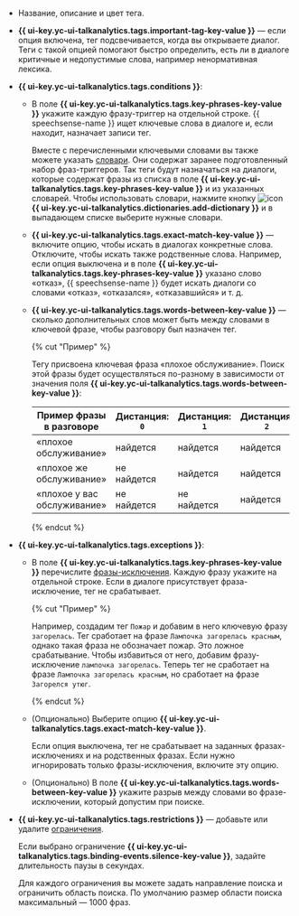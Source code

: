 * Название, описание и цвет тега.

* **{{ ui-key.yc-ui-talkanalytics.tags.important-tag-key-value }}** — если опция включена, тег подсвечивается, когда вы открываете диалог. Теги с такой опцией помогают быстро определить, есть ли в диалоге критичные и недопустимые слова, например ненормативная лексика.

* **{{ ui-key.yc-ui-talkanalytics.tags.conditions }}**:

   * В поле **{{ ui-key.yc-ui-talkanalytics.tags.key-phrases-key-value }}** укажите каждую фразу-триггер на отдельной строке. {{ speechsense-name }} ищет ключевые слова в диалоге и, если находит, назначает записи тег.

      Вместе с перечисленными ключевыми словами вы также можете указать [словари](../../../speechsense/concepts/dictionaries.md). Они содержат заранее подготовленный набор фраз-триггеров. Так теги будут назначаться на диалоги, которые содержат фразы из списка в поле **{{ ui-key.yc-ui-talkanalytics.tags.key-phrases-key-value }}** и из указанных словарей. Чтобы использовать словари, нажмите кнопку ![icon](../../../_assets/console-icons/book-open.svg) **{{ ui-key.yc-ui-talkanalytics.dictionaries.add-dictionary }}** и в выпадающем списке выберите нужные словари.

   * **{{ ui-key.yc-ui-talkanalytics.tags.exact-match-key-value }}** — включите опцию, чтобы искать в диалогах конкретные слова. Отключите, чтобы искать также родственные слова. Например, если опция выключена и в поле **{{ ui-key.yc-ui-talkanalytics.tags.key-phrases-key-value }}** указано слово «отказ», {{ speechsense-name }} будет искать диалоги со словами «отказ», «отказался», «отказавшийся» и т. д.

   * **{{ ui-key.yc-ui-talkanalytics.tags.words-between-key-value }}** — сколько дополнительных слов может быть между словами в ключевой фразе, чтобы разговору был назначен тег.

      {% cut "Пример" %}

      Тегу присвоена ключевая фраза «плохое обслуживание». Поиск этой фразы будет осуществляться по-разному в зависимости от значения поля **{{ ui-key.yc-ui-talkanalytics.tags.words-between-key-value }}**:

      | Пример фразы в разговоре | Дистанция: `0` | Дистанция: `1` | Дистанция: `2` |
      | ----------- | ----------- | ----------- | ----------- |
      | «плохое обслуживание» | найдется | найдется | найдется |
      | «плохое же обслуживание» | не найдется | найдется | найдется |
      | «плохое у вас обслуживание» | не найдется | не найдется | найдется |

      {% endcut %}

* **{{ ui-key.yc-ui-talkanalytics.tags.exceptions }}**:

   * В поле **{{ ui-key.yc-ui-talkanalytics.tags.key-phrases-key-value }}** перечислите [фразы-исключения](../../../speechsense/concepts/tags.md#exclusion-phrases). Каждую фразу укажите на отдельной строке. Если в диалоге присутствует фраза-исключение, тег не срабатывает.

      {% cut "Пример" %}

      Например, создадим тег `Пожар` и добавим в него ключевую фразу `загорелась`.
      Тег сработает на фразе `Лампочка загорелась красным`, однако такая фраза не обозначает пожар. Это ложное срабатывание. Чтобы избавиться от него, добавим фразу-исключение `лампочка загорелась`.
      Теперь тег не сработает на фразе `Лампочка загорелась красным`, но сработает на фразе `Загорелся утюг`.

      {% endcut %}


   * (Опционально) Выберите опцию **{{ ui-key.yc-ui-talkanalytics.tags.exact-match-key-value }}**.

      Если опция выключена, тег не срабатывает на заданных фразах-исключениях и на родственных фразах. Если нужно игнорировать только фразы-исключения, включите эту опцию.

   * (Опционально) В поле **{{ ui-key.yc-ui-talkanalytics.tags.words-between-key-value }}** укажите разрыв между словами во фразе-исключении, который допустим при поиске.

*  **{{ ui-key.yc-ui-talkanalytics.tags.restrictions }}** — добавьте или удалите [ограничения](../../../speechsense/concepts/tags.md#tag-limitations).

   Если выбрано ограничение **{{ ui-key.yc-ui-talkanalytics.tags.binding-events.silence-key-value }}**, задайте длительность паузы в секундах.

   Для каждого ограничения вы можете задать направление поиска и ограничить область поиска. По умолчанию размер области поиска максимальный — 1000 фраз.
